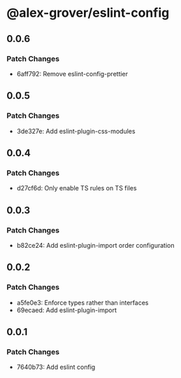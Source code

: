 # @alex-grover/eslint-config

## 0.0.6

### Patch Changes

- 6aff792: Remove eslint-config-prettier

## 0.0.5

### Patch Changes

- 3de327e: Add eslint-plugin-css-modules

## 0.0.4

### Patch Changes

- d27cf6d: Only enable TS rules on TS files

## 0.0.3

### Patch Changes

- b82ce24: Add eslint-plugin-import order configuration

## 0.0.2

### Patch Changes

- a5fe0e3: Enforce types rather than interfaces
- 69ecaed: Add eslint-plugin-import

## 0.0.1

### Patch Changes

- 7640b73: Add eslint config
